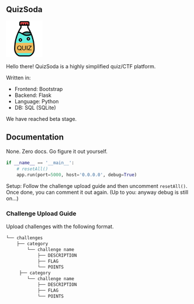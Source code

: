 ## QuizSoda

<img src='static/logo.png' width=100px>  

Hello there! QuizSoda is a highly simplified quiz/CTF platform.  

Written in:
- Frontend: Bootstrap
- Backend: Flask
- Language: Python
- DB: SQL (SQLite)

We have reached beta stage.

## Documentation

None. Zero docs. Go figure it out yourself.

```python
if __name__ == '__main__':
    # resetAll()
    app.run(port=5000, host='0.0.0.0', debug=True)
```

Setup: Follow the challenge upload guide and then uncomment `resetAll()`.  
Once done, you can comment it out again. (Up to you: anyway debug is still on...)

### Challenge Upload Guide

Upload challenges with the following format.

```
└── challenges
    ├── category
        └── challenge name
            ├── DESCRIPTION
            ├── FLAG
            └── POINTS
     ├── category
        └── challenge name
            ├── DESCRIPTION
            ├── FLAG
            └── POINTS
```
